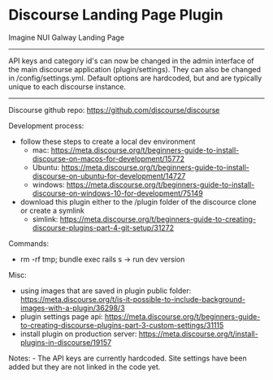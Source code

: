 # Discourse Landing Page Plugin
Imagine NUI Galway Landing Page

---

API keys and category id's can now be changed in the admin interface of the main discourse application (plugin/settings). They can also be changed in /config/settings.yml. Default options are hardcoded, but and are typically unique to each discourse instance.

---

Discourse github repo: https://github.com/discourse/discourse

Development process:
 - follow these steps to create a local dev environment
   - mac: https://meta.discourse.org/t/beginners-guide-to-install-discourse-on-macos-for-development/15772
   - Ubuntu: https://meta.discourse.org/t/beginners-guide-to-install-discourse-on-ubuntu-for-development/14727
   - windows: https://meta.discourse.org/t/beginners-guide-to-install-discourse-on-windows-10-for-development/75149
 - download this plugin either to the /plugin folder of the discource clone or create a symlink
 	 - simlink: https://meta.discourse.org/t/beginners-guide-to-creating-discourse-plugins-part-4-git-setup/31272


Commands:
 - rm -rf tmp; bundle exec rails s -> run dev version


Misc:
 - using images that are saved in plugin public folder: https://meta.discourse.org/t/is-it-possible-to-include-background-images-with-a-plugin/36298/3
 - plugin settings page api: https://meta.discourse.org/t/beginners-guide-to-creating-discourse-plugins-part-3-custom-settings/31115
 - install plugin on production server: https://meta.discourse.org/t/install-plugins-in-discourse/19157


 Notes:
 	- The API keys are currently hardcoded. Site settings have been added but they are not linked in the code yet.
